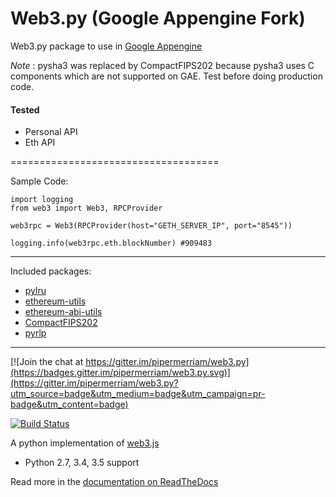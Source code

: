 # Web3.py (Google Appengine Fork)

Web3.py package to use in [Google Appengine](https://cloud.google.com/appengine/docs/python/)


*Note* : pysha3 was replaced by CompactFIPS202 because pysha3 uses C components which are not supported on GAE. Test before doing production code.


#### Tested

* Personal API
* Eth API


====================================

Sample Code:

```
import logging
from web3 import Web3, RPCProvider

web3rpc = Web3(RPCProvider(host="GETH_SERVER_IP", port="8545")) 

logging.info(web3rpc.eth.blockNumber) #909483
```

----------------------------------------

Included packages:

* [pylru](https://github.com/mozilla/positron/blob/master/python/pylru/pylru.py)
* [ethereum-utils](https://github.com/pipermerriam/ethereum-utils)
* [ethereum-abi-utils](https://github.com/pipermerriam/ethereum-abi-utils/tree/master/eth_abi)
* [CompactFIPS202](https://github.com/gvanas/KeccakCodePackage/blob/master/Standalone/CompactFIPS202-Python/CompactFIPS202.py) 
* [pyrlp](https://github.com/ethereum/pyrlp)


---------------------------------------

[![Join the chat at https://gitter.im/pipermerriam/web3.py](https://badges.gitter.im/pipermerriam/web3.py.svg)](https://gitter.im/pipermerriam/web3.py?utm_source=badge&utm_medium=badge&utm_campaign=pr-badge&utm_content=badge)

[![Build Status](https://travis-ci.org/pipermerriam/web3.py.png)](https://travis-ci.org/pipermerriam/web3.py)
   

A python implementation of [web3.js](https://github.com/ethereum/web3.js)

* Python 2.7, 3.4, 3.5 support

Read more in the [documentation on ReadTheDocs](http://web3py.readthedocs.io/)

